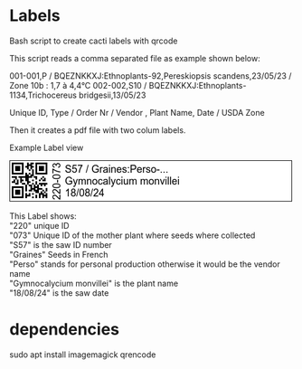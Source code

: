 # Labels
Bash script to create cacti labels with qrcode

This script reads a comma separated file as example shown below:

001-001,P / BQEZNKKXJ:Ethnoplants-92,Pereskiopsis scandens,23/05/23 / Zone 10b : 1,7 à 4,4°C
002-002,S10 / BQEZNKKXJ:Ethnoplants-1134,Trichocereus bridgesii,13/05/23

Unique ID, Type / Order Nr / Vendor , Plant Name, Date / USDA Zone

Then it creates a pdf file with two colum labels.

Example Label view

![label](https://github.com/azwing/Labels/blob/main/Label.png)

This Label shows:<br>
"220" unique ID<br>
"073" Unique ID of the mother plant where seeds where collected<br>
"S57" is the saw ID number<br>
"Graines" Seeds in French<br>
"Perso" stands for personal production otherwise it would be the vendor name<br>
"Gymnocalycium monvillei" is the plant name<br>
"18/08/24" is the saw date <br>

# dependencies
sudo apt install imagemagick qrencode
